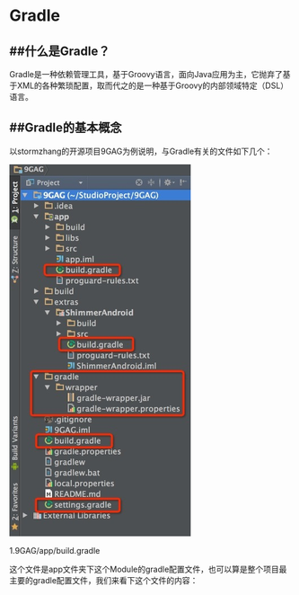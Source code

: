 # Gradle

##什么是Gradle？
---
Gradle是一种依赖管理工具，基于Groovy语言，面向Java应用为主，它抛弃了基于XML的各种繁琐配置，取而代之的是一种基于Groovy的内部领域特定（DSL）语言。

##Gradle的基本概念
---
以stormzhang的开源项目9GAG为例说明，与Gradle有关的文件如下几个：

![](/images/gradle-01.jpeg)

1.9GAG/app/build.gradle

这个文件是app文件夹下这个Module的gradle配置文件，也可以算是整个项目最主要的gradle配置文件，我们来看下这个文件的内容：

```xml

```


